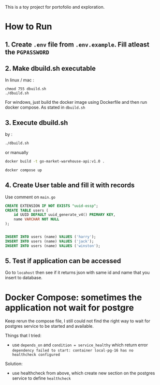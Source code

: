 This is a toy project for portofolio and exploration.

# How to Run
## 1. Create `.env` file from `.env.example`. Fill atleast the `PGPASSWORD`

## 2. Make dbuild.sh executable
In linux / mac :
```
chmod 755 dbuild.sh
./dbuild.sh
```


For windows, just build the docker image using Dockerfile and then run docker compose. As stated in `dbuild.sh`

## 3. Execute dbuild.sh
by :
```sh
./dbuild.sh
```
or manually
```sh
docker build -t go-market-warehouse-api:v1.0 .

docker compose up
```

## 4. Create User table and fill it with records
Use comment on `main.go`

```sql
CREATE EXTENSION IF NOT EXISTS "uuid-ossp";
CREATE TABLE users (
    id UUID DEFAULT uuid_generate_v4() PRIMARY KEY,
    name VARCHAR NOT NULL
);


INSERT INTO users (name) VALUES ('harry');
INSERT INTO users (name) VALUES ('jack');
INSERT INTO users (name) VALUES ('winston');
```

## 5. Test if application can be accessed
Go to `locahost` then see if it returns json with same id and name that you insert to database.

# Docker Compose: sometimes the application not wait for postgre

Keep rerun the compose file, I still could not find the right way to wait for postgres service to be started and available.

Things that I tried:
- use `depends_on` and `condition = service_healthy`  which return error `dependency failed to start: container local-pg-16 has no healthcheck configured`

Solution:
- use healthcheck from above, which create new section on the postgres service to define `healthcheck`
